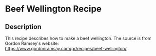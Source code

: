 # Beef Wellington Recipe

## Description

This recipe describes how to make a beef wellington. The source is from Gordon Ramsey's website: https://www.gordonramsay.com/gr/recipes/beef-wellington/
